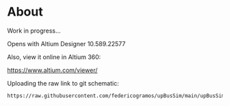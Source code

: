 # About

Work in progress...

Opens with Altium Designer 10.589.22577

Also, view it online in Altium 360:

https://www.altium.com/viewer/

Uploading the raw link to git schematic:

```
https://raw.githubusercontent.com/federicogramos/upBusSim/main/upBusSim.SchDoc
```